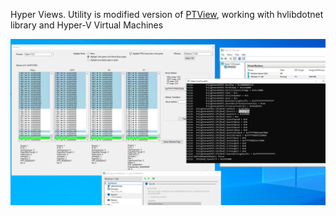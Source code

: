 Hyper Views.
Utility is modified version of [PTView](https://github.com/VollRagm/PTView), working with hvlibdotnet library and Hyper-V Virtual Machines

![](./images/image001.png)
